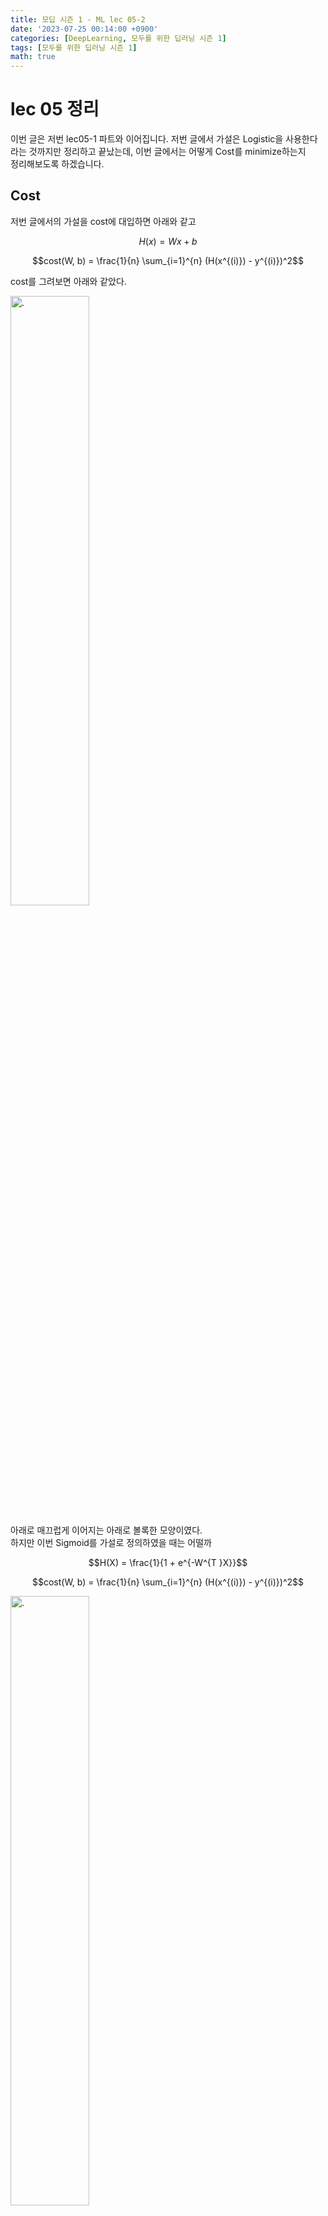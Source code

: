 ```yaml
---
title: 모딥 시즌 1 - ML lec 05-2
date: '2023-07-25 00:14:00 +0900'
categories: [DeepLearning, 모두를 위한 딥러닝 시즌 1]
tags: [모두를 위한 딥러닝 시즌 1]
math: true
---
```


# lec 05 정리

이번 글은 저번 lec05-1 파트와 이어집니다.
저번 글에서 가설은 Logistic을 사용한다 라는 것까지만 정리하고 끝났는데, 이번 글에서는 어떻게 Cost를 minimize하는지  
정리해보도록 하겠습니다. 

## Cost 
저번 글에서의 가설을 cost에 대입하면 아래와 같고

$$H(x) = Wx + b$$ 

$$cost(W, b) = \frac{1}{n} \sum_{i=1}^{n} (H(x^{(i)}) - y^{(i)})^2$$

cost를 그려보면 아래와 같았다.

<img src="/assets/img/Modeep1/gradient descent.png" alt="." width="50%" height="50%"> 

아래로 매끄럽게 이어지는 아래로 볼록한 모양이였다.  
하지만 이번 Sigmoid를 가설로 정의하였을 때는 어떨까

$$H(X) = \frac{1}{1 + e^{-W^{T }X}}$$

$$cost(W, b) = \frac{1}{n} \sum_{i=1}^{n} (H(x^{(i)}) - y^{(i)})^2$$

<img src="/assets/img/Modeep1/sigmoid graph.png" alt="." width="50%" height="50%"> 

일단 위 그림을 보면 정말 이상하다는 것을 알 수 있다.  
그 이유는 Simgoid가 S자 형태의 모양을 가지는데 이를 제곱했을 때 꾸불한 형태가 남아있기 때문이다.  

이렇게 되면 큰 문제점이 생기는데 그 문제점을 알아보자 

<br>

### Sigmoid를 사용한 cost의 문제점 

그럼 문제점이 도대체 뭘까?

<img src="/assets/img/Modeep1/localminimum.png" alt="." width="70%" height="70%">

위 그림을 보면 똑같이 구불구불 한 모양인 것을 알 수 있따.  
그럼 여기서 `local minimum`과 `global minimum`은 뭘까? 

- local minimum : 한 구간에서의 최솟점 
- global minumum : 모든 구간에서의 최솟점 

이라고 생각하면 될 것 같다.

따라서 위 문제점은 gradient descent을 사용할 때 $cost$를 작게 만드는 $W$를 찾을 수 없다.  

그럼 어떻게 해야할까? 

위에서 가설을 바꿨기 때문에 똑같이 cost도 바꿔주어야 한다. 

<br>

### 어떻게 바꿔? 
cost를 아래와 같이 바꾸면 된다.

<img src="/assets/img/Modeep1/new cost.png" alt="." width="70%" height="70%">

일단 $cost$가 $W$에 대한 함수이고, 모든 값을 다 더한뒤 평균을 내는 것이기 때문에  
$cost(W) = \frac{1}{m} \sum$ 부분은 가만히 둔다.  

그리고 하나의 엘리먼트에 대한 cost에 대한 값을 $c$ 함수라고 정의한다.   
$c$ 함수는 두 가지 케이스로 나누어서 함수를 정의하게 된다.  

- y = 1 
    - $-log(H(x))$

- y = 0
    - $-log(1 - H(x))$

그럼 왜 이렇게 하고 log를 사용할까?

위 가설

$$\frac{1}{1 + e^{-z}}$$ 

여기에서 $e^{-z}$ 부분이 꾸불하게 만든다.  
그런데 $e^{-z}$ 은 `log와 상극`이기 때문에 꾸불함을 잡아주는 이유와 그래프를 그려 봤을 때 

<img src="/assets/img/Modeep1/-log(x).png" alt="." width="50%" height="50%">

이렇게 나타나는데 경사 하강법을 할 때의 그래프와 비슷하기 때문이다.
<br><br>

## 그럼 원리는? 

<img src="/assets/img/Modeep1/new cost.png" alt="." width="70%" height="70%">

이 그림에서 조건은 총 2개 였다. 

- y = 1 
    - $-log(H(x))$

- y = 0
    - $-log(1 - H(x))$

일단 $cost$는 정답이 맞다면 값을 작게하고 틀리면 값을 크게 준다는 것을 잊지 말자.

<br>

### y = 1 일 때

- $-log(H(x))$

$-log(x)$를 그림으로 그려보면 

<img src="/assets/img/Modeep1/-log(x).png" alt="." width="50%" height="50%">

와 같고 위에서 $cost$ 값은 정답이 맞다면 작게, 틀리면 크게라고 했다.  

$H(x) = 1$ -> $cost(1)$ 이렇게 되면 0에 가깝게 된다.

<img src="/assets/img/Modeep1/y=1 cost=1.png" alt="." width="50%" height="50%">

따라서 $H(x) = 1$ -> $cost(1) = 0$

하지만 반대로 $H(x) = 0$ -> $cost(1)$ 이라면 값이 무한에 가까워진다.

이런 원리로 cost를 구할 수 있다.

<br>

### y = 0 일 때

y = 1 반대를 생각하면 된다.

<img src="/assets/img/Modeep1/-log(x) 반대.png" alt="." width="50%" height="50%">

그러면 정답이 0일 때 가설이 0이면 $H(x) = 0$ -> $cost(0) = 0$이 되고  
가설이 1이면 $H(x) = 0$ -> $cost(1)$ 은 무한에 가까워진다.

<br>

### 그럼 두 개를 붙이면? 

자 그럼 위 두 그래프를 서로 합치면 아래로 볼록한 그래프가 되면서 경사 하강법을 할 수 있는 그래프가 만들어 진다.  
또한 그래프를 합치는 것만 아니라 식을 두 개로 합쳐서 간단하게 만들 수 있다. 

$$c: H((x),y) = -ylog(H(x)) - (1 - y)log(1 - H(x))$$

이게 뭐야? 라고 할 수 있지만 정말 간단하다.  

이 부분 1이 들어간다면 뒷 부분 $(1 - y)log(1 - H(x))$ 이 사라지게 되면서 앞 부분 $-ylog(H(x))$ 만 계산할 수 있고,  
0이 들어간다면 첫 번째 부분이 사라지면서 $(1 - y)log(1 - H(x))$ 이 부분만 계산할 수 있다.  


<br>

### 마지막으로..
이제 마지막으로 위 cost를 구했으니 이제 경사 하강법은 아래와 같이 나타낸다.

$$H((x),y) = -ylog(H(x)) - (1 - y)log(1 - H(x))$$

$$cost(W) = -\frac{1}{n} \sum_{i}^{n} ylog(H(x)) - (1 - y)log(1 - H(x))$$

$$W = W - \alpha\frac{∂}{∂W} cost(W)$$

미분한 값을 계산하려면 힘들지만 인터넷에 좋은 사이트도 많고, 프로그램도 있고 하니 직접 계산하진 말자..  


<br><br>